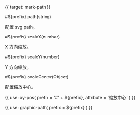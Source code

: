 {{ target: mark-path }}

<!-- IPathMarkSpec -->

#${prefix} path(string)

配置 svg path。

#${prefix} scaleX(number)

X 方向缩放。

#${prefix} scaleY(number)

Y 方向缩放。

#${prefix} scaleCenter(Object)

配置缩放中心。

{{ use: xy-pos(
  prefix = '#' + ${prefix},
  attribute = '缩放中心'
) }}

{{ use: graphic-path(
  prefix = ${prefix}
) }}
